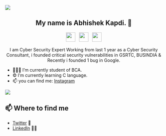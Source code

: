 ![](https://komarev.com/ghpvc/?username=abhishekkapdi505)

<h2 align="center">My name is Abhishek Kapdi. 👋</h2>

<p align='center'>
<a href="https://www.instagram.com/abhishekkapdiofficial"><img height="30" src="https://github.com/mepsd/mepsd/blob/master/icons/instagram.png?raw=true"></a>&nbsp;&nbsp;
<a href="https://twitter.com/imabhishekkapdi"><img height="30" src="https://github.com/mepsd/mepsd/blob/master/icons/twitter.png?raw=true"></a>&nbsp;&nbsp;
<a href="https://www.linkedin.com/in/abhishekkapdi/"><img height="30" src="https://github.com/mepsd/mepsd/blob/master/icons/linkedin.png?raw=true"></a>
</p>

<p align="center">I am Cyber Security Expert Working from last 1 year as a Cyber Security Consultant, i founded critical security vulnerabilities in GSRTC, BUSINDIA & Recently i founded 1 bug in Google.

- 👨🏻‍💻 I’m currently student of BCA.
- © I’m currently learning C language.
- 📫 you can find me: [Instagram](https://www.instagram.com/abhishekkapdiofficial) 


<img src="https://github-readme-stats.vercel.app/api?username=abhishekkapdi505&&show_icons=true&title_color=ffffff&icon_color=bb2acf&text_color=daf7dc&bg_color=191919">

## 📫 Where to find me
- [Twitter](https://twitter.com/imabhishekkapdi) 🐤
- [LinkedIn](https://www.linkedin.com/in/abhishekkapdi/) 👨💼
